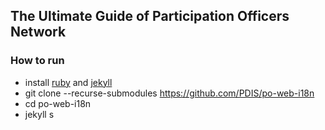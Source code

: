 The Ultimate Guide of Participation Officers Network
----

### How to run
* install [ruby](https://www.ruby-lang.org/en/downloads/) and [jekyll](https://jekyllrb.com/docs/installation/)
* git clone --recurse-submodules https://github.com/PDIS/po-web-i18n
* cd po-web-i18n
* jekyll s
